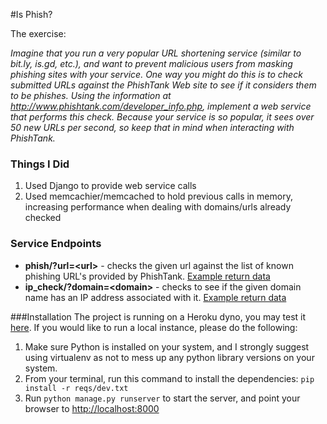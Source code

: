 #Is Phish?

The exercise:

*Imagine that you run a very popular URL shortening service (similar to bit.ly, is.gd, etc.), and want to prevent malicious users from masking phishing sites with your service. One way you might do this is to check submitted URLs against the PhishTank Web site to see if it considers them to be phishes. Using the information at http://www.phishtank.com/developer_info.php, implement a web service that performs this check. Because your service is so popular, it sees over 50 new URLs per second, so keep that in mind when interacting with PhishTank.*


### Things I Did
1. Used Django to provide web service calls
2. Used memcachier/memcached to hold previous calls in memory, increasing performance when dealing with domains/urls already checked

### Service Endpoints
* **phish/?url=\<url\>** - checks the given url against the list of known phishing URL's provided by PhishTank.
[Example return data](https://ancient-crag-3153.herokuapp.com/phish/?url=http%3A%2F%2Fwww.opendns.com)
* **ip_check/?domain=\<domain\>** - checks to see if the given domain name has an IP address associated with it. [Example return data](https://ancient-crag-3153.herokuapp.com/ip_check/?domain=opendns.com)


###Installation
The project is running on a Heroku dyno, you may test it [here](https://ancient-crag-3153.herokuapp.com).  If you would like to run a local instance, please do the following:

1.  Make sure Python is installed on your system, and I strongly suggest using virtualenv as not to mess up any python library versions on your system.
2.  From your terminal, run this command to install the dependencies: `pip install -r reqs/dev.txt`
3. Run `python manage.py runserver` to start the server, and point your browser to [http://localhost:8000](http://localhost:8000)
